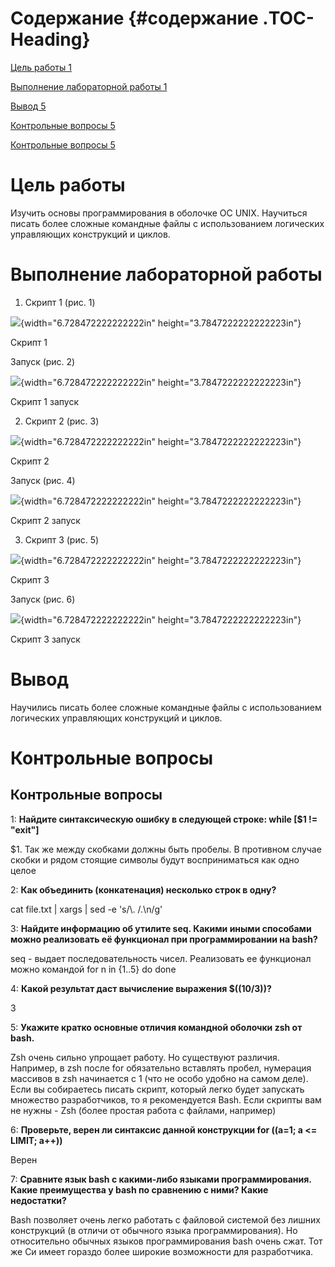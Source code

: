 # Содержание {#содержание .TOC-Heading}

[Цель работы 1](#цель-работы)

[Выполнение лабораторной работы 1](#выполнение-лабораторной-работы)

[Вывод 5](#вывод)

[Контрольные вопросы 5](#контрольные-вопросы)

[Контрольные вопросы 5](#контрольные-вопросы-1)

# Цель работы

Изучить основы программирования в оболочке ОС UNIX. Научиться писать
более сложные командные файлы с использованием логических управляющих
конструкций и циклов.

# Выполнение лабораторной работы

1.  Скрипт 1 (рис. 1)

![](media/image1.png){width="6.728472222222222in"
height="3.7847222222222223in"}

Скрипт 1

Запуск (рис. 2)

![](media/image2.png){width="6.728472222222222in"
height="3.7847222222222223in"}

Скрипт 1 запуск

2.  Скрипт 2 (рис. 3)

![](media/image3.png){width="6.728472222222222in"
height="3.7847222222222223in"}

Скрипт 2

Запуск (рис. 4)

![](media/image4.png){width="6.728472222222222in"
height="3.7847222222222223in"}

Скрипт 2 запуск

3.  Скрипт 3 (рис. 5)

![](media/image5.png){width="6.728472222222222in"
height="3.7847222222222223in"}

Скрипт 3

Запуск (рис. 6)

![](media/image6.png){width="6.728472222222222in"
height="3.7847222222222223in"}

Скрипт 3 запуск

# Вывод

Научились писать более сложные командные файлы с использованием
логических управляющих конструкций и циклов.

# Контрольные вопросы

## Контрольные вопросы

1: **Найдите синтаксическую ошибку в следующей строке: while \[\$1 !=
"exit"\]**

\$1. Так же между скобками должны быть пробелы. В противном случае
скобки и рядом стоящие символы будут восприниматься как одно целое

2: **Как объединить (конкатенация) несколько строк в одну?**

cat file.txt \| xargs \| sed -e 's/\\. /.\\n/g'

3: **Найдите информацию об утилите seq. Какими иными способами можно
реализовать её функционал при программировании на bash?**

seq - выдает последовательность чисел. Реализовать ее функционал можно
командой for n in {1..5} do done

4: **Какой результат даст вычисление выражения \$((10/3))?**

3

5: **Укажите кратко основные отличия командной оболочки zsh от bash.**

Zsh очень сильно упрощает работу. Но существуют различия. Например, в
zsh после for обязательно вставлять пробел, нумерация массивов в zsh
начинается с 1 (что не особо удобно на самом деле). Если вы собираетесь
писать скрипт, который легко будет запускать множество разработчиков, то
я рекомендуется Bash. Если скрипты вам не нужны - Zsh (более простая
работа с файлами, например)

6: **Проверьте, верен ли синтаксис данной конструкции for ((a=1; a \<=
LIMIT; a++))**

Верен

7: **Сравните язык bash с какими-либо языками программирования. Какие
преимущества у bash по сравнению с ними? Какие недостатки?**

Bash позволяет очень легко работать с файловой системой без лишних
конструкций (в отличи от обычного языка программирования). Но
относительно обычных языков программирования bash очень сжат. Тот же Си
имеет гораздо более широкие возможности для разработчика.
